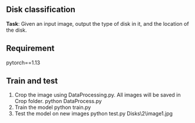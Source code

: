 ## Disk classification

**Task**: Given an input image, output the type of disk in it, and the location of the disk.


## Requirement 
pytorch==1.13



## Train and test
1. Crop the image using DataProcessing.py. All images will be saved in Crop folder.
    python DataProcess.py
2. Train the model
    python train.py
3. Test the model on new images
    python test.py Disks\2\image1.jpg

